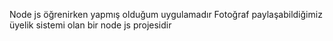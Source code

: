 Node js öğrenirken yapmış olduğum uygulamadır
Fotoğraf paylaşabildiğimiz üyelik sistemi olan bir node js projesidir
